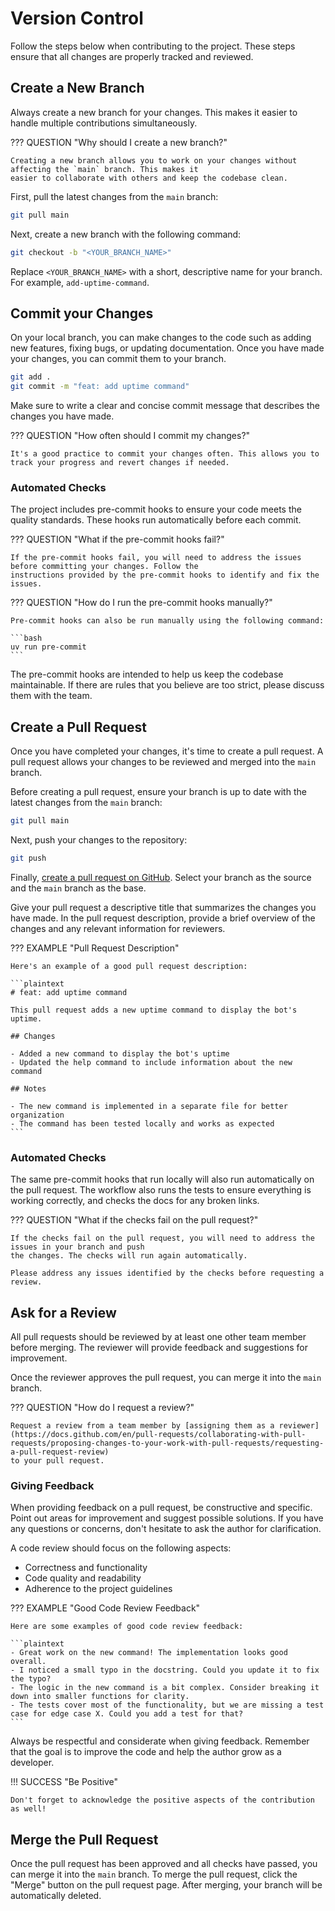 # Version Control

Follow the steps below when contributing to the project. These steps ensure that all changes are properly tracked and reviewed.

## Create a New Branch

Always create a new branch for your changes. This makes it easier to handle multiple contributions simultaneously.

??? QUESTION "Why should I create a new branch?"

    Creating a new branch allows you to work on your changes without affecting the `main` branch. This makes it
    easier to collaborate with others and keep the codebase clean.

First, pull the latest changes from the `main` branch:

```bash
git pull main
```

Next, create a new branch with the following command:

```bash
git checkout -b "<YOUR_BRANCH_NAME>"
```

Replace `<YOUR_BRANCH_NAME>` with a short, descriptive name for your branch. For example, `add-uptime-command`.

## Commit your Changes

On your local branch, you can make changes to the code such as adding new features, fixing bugs, or updating documentation.
Once you have made your changes, you can commit them to your branch.

```bash
git add .
git commit -m "feat: add uptime command"
```

Make sure to write a clear and concise commit message that describes the changes you have made.

??? QUESTION "How often should I commit my changes?"

    It's a good practice to commit your changes often. This allows you to track your progress and revert changes if needed.

### Automated Checks

The project includes pre-commit hooks to ensure your code meets the quality standards. These hooks run automatically
before each commit.

??? QUESTION "What if the pre-commit hooks fail?"

    If the pre-commit hooks fail, you will need to address the issues before committing your changes. Follow the
    instructions provided by the pre-commit hooks to identify and fix the issues.

??? QUESTION "How do I run the pre-commit hooks manually?"

    Pre-commit hooks can also be run manually using the following command:

    ```bash
    uv run pre-commit
    ```

The pre-commit hooks are intended to help us keep the codebase maintainable. If there are rules that you believe
are too strict, please discuss them with the team.

## Create a Pull Request

Once you have completed your changes, it's time to create a pull request. A pull request allows your changes to
be reviewed and merged into the `main` branch.

Before creating a pull request, ensure your branch is up to date with the latest changes from the `main` branch:

```bash
git pull main
```

Next, push your changes to the repository:

```bash
git push
```

Finally, [create a pull request on GitHub](https://github.com/cj12-calm-calatheas/code-jam-12/compare). Select
your branch as the source and the `main` branch as the base.

Give your pull request a descriptive title that summarizes the changes you have made. In the pull request description,
provide a brief overview of the changes and any relevant information for reviewers.

??? EXAMPLE "Pull Request Description"

    Here's an example of a good pull request description:

    ```plaintext
    # feat: add uptime command

    This pull request adds a new uptime command to display the bot's uptime.

    ## Changes

    - Added a new command to display the bot's uptime
    - Updated the help command to include information about the new command

    ## Notes

    - The new command is implemented in a separate file for better organization
    - The command has been tested locally and works as expected
    ```

### Automated Checks

The same pre-commit hooks that run locally will also run automatically on the pull request. The workflow also
runs the tests to ensure everything is working correctly, and checks the docs for any broken links.

??? QUESTION "What if the checks fail on the pull request?"

    If the checks fail on the pull request, you will need to address the issues in your branch and push
    the changes. The checks will run again automatically.

    Please address any issues identified by the checks before requesting a review.

## Ask for a Review

All pull requests should be reviewed by at least one other team member before merging. The reviewer will provide
feedback and suggestions for improvement.

Once the reviewer approves the pull request, you can merge it into the `main` branch.

??? QUESTION "How do I request a review?"

    Request a review from a team member by [assigning them as a reviewer](https://docs.github.com/en/pull-requests/collaborating-with-pull-requests/proposing-changes-to-your-work-with-pull-requests/requesting-a-pull-request-review)
    to your pull request.

### Giving Feedback

When providing feedback on a pull request, be constructive and specific. Point out areas for improvement and suggest
possible solutions. If you have any questions or concerns, don't hesitate to ask the author for clarification.

A code review should focus on the following aspects:

- Correctness and functionality
- Code quality and readability
- Adherence to the project guidelines

??? EXAMPLE "Good Code Review Feedback"

    Here are some examples of good code review feedback:

    ```plaintext
    - Great work on the new command! The implementation looks good overall.
    - I noticed a small typo in the docstring. Could you update it to fix the typo?
    - The logic in the new command is a bit complex. Consider breaking it down into smaller functions for clarity.
    - The tests cover most of the functionality, but we are missing a test case for edge case X. Could you add a test for that?
    ```

Always be respectful and considerate when giving feedback. Remember that the goal is to improve the code and help
the author grow as a developer.

!!! SUCCESS "Be Positive"

    Don't forget to acknowledge the positive aspects of the contribution as well!

## Merge the Pull Request

Once the pull request has been approved and all checks have passed, you can merge it into the `main` branch.
To merge the pull request, click the "Merge" button on the pull request page. After merging, your branch will be automatically
deleted.
